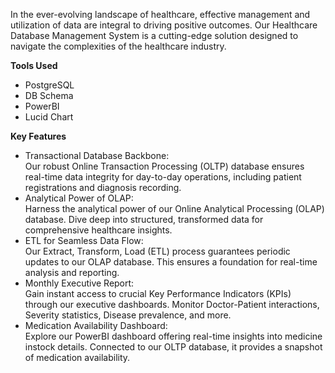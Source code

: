 In the ever-evolving landscape of healthcare, effective management and utilization of data are integral to driving positive outcomes. Our Healthcare Database Management System is a cutting-edge solution designed to navigate the complexities of the healthcare industry.

__Tools Used__
- PostgreSQL
- DB Schema
- PowerBI
- Lucid Chart


__Key Features__
- Transactional Database Backbone:\
Our robust Online Transaction Processing (OLTP) database ensures real-time data integrity for day-to-day operations, including patient registrations and diagnosis recording.
- Analytical Power of OLAP:\
Harness the analytical power of our Online Analytical Processing (OLAP) database. Dive deep into structured, transformed data for comprehensive healthcare insights.
- ETL for Seamless Data Flow:\
Our Extract, Transform, Load (ETL) process guarantees periodic updates to our OLAP database. This ensures a foundation for real-time analysis and reporting.
- Monthly Executive Report:\
Gain instant access to crucial Key Performance Indicators (KPIs) through our executive dashboards. Monitor Doctor-Patient interactions, Severity statistics, Disease prevalence, and more.
- Medication Availability Dashboard:\
Explore our PowerBI dashboard offering real-time insights into medicine instock details. Connected to our OLTP database, it provides a snapshot of medication availability.
